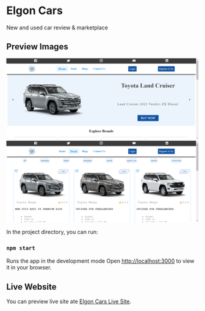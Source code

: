 # Elgon Cars

New and used car review & marketplace

## Preview Images
![alt text](./elgoncars1.png)
![alt text](./elgoncars2.png)

In the project directory, you can run:

### `npm start`

Runs the app in the development mode
Open [http://localhost:3000](http://localhost:3000) to view it in your browser.


## Live Website

You can preview live site ate [Elgon Cars Live Site](https://elgoncars-client.onrender.com/).